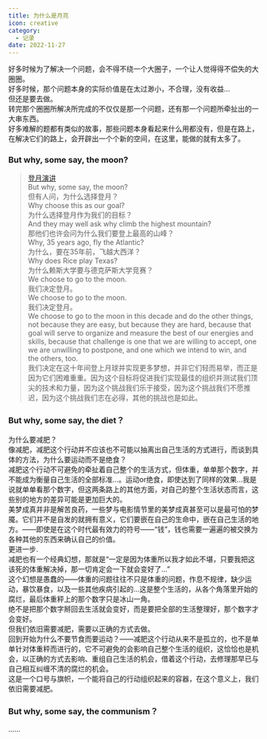 ```yaml
---
title: 为什么是月亮
icon: creative
category:
  - 记录
date: 2022-11-27
---
```



好多时候为了解决一个问题，会不得不绕一个大圈子，一个让人觉得得不偿失的大圈圈。  
好多时候，那个问题本身的实际价值是在太过渺小，不合理，没有收益...  
但还是要去做。  
转完那个圈圈所解决所完成的不仅仅是那一个问题，还有那一个问题所牵扯出的一大串东西。  
好多难解的题都有类似的故事，那些问题本身看起来什么用都没有，但是在路上，在解决它们的路上，会开辟出一个个新的空间，在这里，能做的就有太多了。

###  But why, some say, the moon?  

>[登月演讲](https://www.bilibili.com/video/BV1dx41147hb?t=502.3)  
    But why, some say, the moon?  
    但有人问，为什么选择登月？  
    Why choose this as our goal?  
    为什么选择登月作为我们的目标？  
    And they may well ask why climb the highest mountain?  
    那他们也许会问为什么我们要登上最高的山峰？  
    Why, 35 years ago, fly the Atlantic?  
    为什么，要在35年前，飞越大西洋？  
    Why does Rice play Texas?  
    为什么赖斯大学要与德克萨斯大学竞赛？  
    We choose to go to the moon.  
    我们决定登月。  
    We choose to go to the moon.  
    我们决定登月。  
    We choose to go to the moon in this decade and do the other things, not because they are easy, but because they are hard, because that goal will serve to organize and measure the best of our energies and skills, because that challenge is one that we are willing to accept, one we are unwilling to postpone, and one which we intend to win, and the others, too.  
    我们决定在这十年间登上月球并实现更多梦想，并非它们轻而易举，而正是因为它们困难重重。因为这个目标将促进我们实现最佳的组织并测试我们顶尖的技术和力量，因为这个挑战我们乐于接受，因为这个挑战我们不愿推迟，因为这个挑战我们志在必得，其他的挑战也是如此。

### But why, some say, the diet？

为什么要减肥？  
像减肥，减肥这个行动并不应该也不可能以抽离出自己生活的方式进行，而谈到具体的方法，为什么要运动而不是绝食？  
减肥这个行动不可避免的牵扯着自己整个的生活方式，但体重，单单那个数字，并不能成为衡量自己生活的全部标准…。运动or绝食，即使达到了同样的效果…我是说就单单看那个数字，但这两条路上的其他方面，对自己的整个生活状态而言，这些别的地方的差异可能是更加巨大的。  
美梦成真并非是解苦良药，一些梦与电影情节里的美梦成真甚至可以是最可怕的梦魇。它们并不是自发的就拥有意义，它们要嵌在自己的生命中，嵌在自己生活的地方。——即使是在这个时代最有效力的符号——“钱”，钱也需要一遍遍的被交换为各种其他的东西来确认自己的价值。  
更进一步.  
减肥也有一个经典幻想，那就是“一定是因为体重所以我才如此不堪，只要我把这该死的体重解决掉，那一切肯定会一下就会变好了…”  
这个幻想是愚蠢的——体重的问题往往不只是体重的问题，作息不规律，缺少运动，暴饮暴食，以及一些其他疾病引起的…这是整个生活的，从各个角落里开始的腐烂，最后体重秤上的那个数字只是冰山一角。  
绝不是把那个数字掰回去生活就会变好，而是要把全部的生活整理好，那个数字才会变好。  
但我们依旧需要减肥，需要以正确的方式去做。  
回到开始为什么不要节食而要运动？——减肥这个行动从来不是孤立的，也不是单单针对体重秤而进行的，它不可避免的会影响自己整个生活的组织，这恰恰也是机会，以正确的方式去影响、重组自己生活的机会，借着这个行动，去修理那早已与自己相互纠缠不清的腐烂的机会。  
这是一个口号与旗帜，一个能将自己的行动组织起来的容器，在这个意义上，我们依旧需要减肥。  

### But why, some say, the communism？

......
